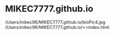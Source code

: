 # MIKEC7777.github.io
/Users/mikec96/MIKEC7777.github.io/bioPic4.jpg
/Users/mikec96/MIKEC7777.github.io/<>index.html
